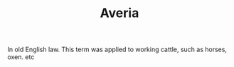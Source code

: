 ---
title: Averia
letter: A
permalink: "/definitions/averia.html"
body: In old English law. This term was applied to working cattle, such as horses,
  oxen. etc
published_at: '2018-07-07'
source: Black's Law Dictionary
layout: post
---